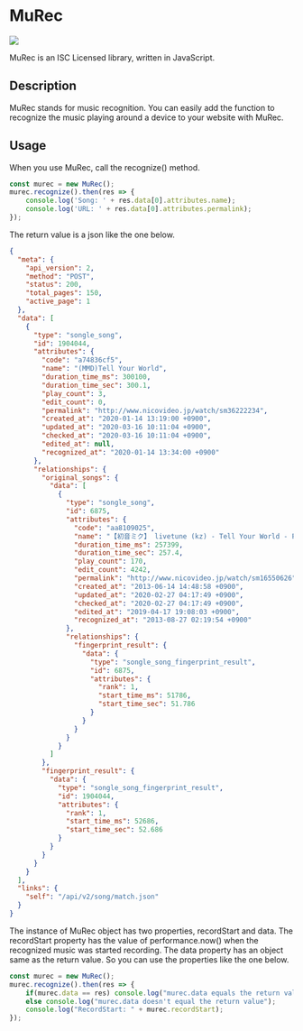 # MuRec
[![](http://img.shields.io/badge/license-ISC-blue.svg)](./LICENSE)

MuRec is an ISC Licensed library, written in JavaScript.

## Description
MuRec stands for music recognition.  You can easily add the function to recognize the music playing around a device to your website with MuRec.

## Usage
When you use MuRec, call the recognize() method.
```javascript
const murec = new MuRec();
murec.recognize().then(res => {
    console.log('Song: ' + res.data[0].attributes.name);
    console.log('URL: ' + res.data[0].attributes.permalink);
});
```
The return value is a json like the one below.
```json
{
  "meta": {
    "api_version": 2,
    "method": "POST",
    "status": 200,
    "total_pages": 150,
    "active_page": 1
  },
  "data": [
    {
      "type": "songle_song",
      "id": 1904044,
      "attributes": {
        "code": "a74836cf5",
        "name": "(MMD)Tell Your World",
        "duration_time_ms": 300100,
        "duration_time_sec": 300.1,
        "play_count": 3,
        "edit_count": 0,
        "permalink": "http://www.nicovideo.jp/watch/sm36222234",
        "created_at": "2020-01-14 13:19:00 +0900",
        "updated_at": "2020-03-16 10:11:04 +0900",
        "checked_at": "2020-03-16 10:11:04 +0900",
        "edited_at": null,
        "recognized_at": "2020-01-14 13:34:00 +0900"
      },
      "relationships": {
        "original_songs": {
          "data": [
            {
              "type": "songle_song",
              "id": 6875,
              "attributes": {
                "code": "aa8109025",
                "name": "【初音ミク】 livetune (kz) - Tell Your World - Full size Ver.【ラジオ音源】",
                "duration_time_ms": 257399,
                "duration_time_sec": 257.4,
                "play_count": 170,
                "edit_count": 4242,
                "permalink": "http://www.nicovideo.jp/watch/sm16550626",
                "created_at": "2013-06-14 14:48:58 +0900",
                "updated_at": "2020-02-27 04:17:49 +0900",
                "checked_at": "2020-02-27 04:17:49 +0900",
                "edited_at": "2019-04-17 19:08:03 +0900",
                "recognized_at": "2013-08-27 02:19:54 +0900"
              },
              "relationships": {
                "fingerprint_result": {
                  "data": {
                    "type": "songle_song_fingerprint_result",
                    "id": 6875,
                    "attributes": {
                      "rank": 1,
                      "start_time_ms": 51786,
                      "start_time_sec": 51.786
                    }
                  }
                }
              }
            }
          ]
        },
        "fingerprint_result": {
          "data": {
            "type": "songle_song_fingerprint_result",
            "id": 1904044,
            "attributes": {
              "rank": 1,
              "start_time_ms": 52686,
              "start_time_sec": 52.686
            }
          }
        }
      }
    }
  ],
  "links": {
    "self": "/api/v2/song/match.json"
  }
}
```
The instance of MuRec object has two properties, recordStart and data.  The recordStart property has the value of performance.now() when the recognized music was started recording.  The data property has an object same as the return value.  So you can use the properties like the one below.
```javascript
const murec = new MuRec();
murec.recognize().then(res => {
    if(murec.data == res) console.log("murec.data equals the return value");
    else console.log("murec.data doesn't equal the return value");
    console.log("RecordStart: " + murec.recordStart);
});
```